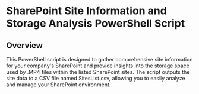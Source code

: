 # SharePoint Site Information and Storage Analysis PowerShell Script

## Overview
This PowerShell script is designed to gather comprehensive site information for your company's SharePoint and provide insights into the storage space used by .MP4 files within the listed SharePoint sites. The script outputs the site data to a CSV file named SitesList.csv, allowing you to easily analyze and manage your SharePoint environment.
